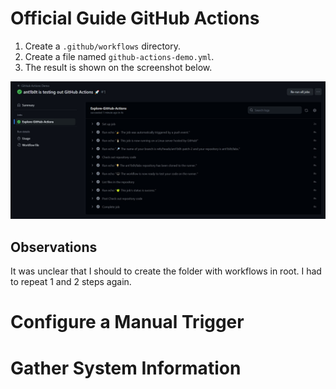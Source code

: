 # Official Guide GitHub Actions

1. Create a `.github/workflows` directory.
2. Create a file named `github-actions-demo.yml`.
3. The result is shown on the screenshot below.

![Alt text](img/1.jpg)


## Observations

It was unclear that I should to create the folder with workflows in root. I had to repeat 1 and 2 steps again.


# Configure a Manual Trigger

# Gather System Information